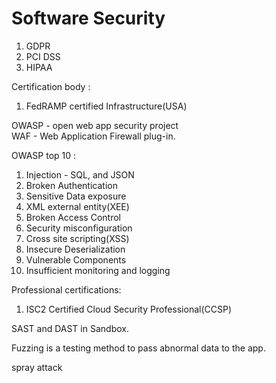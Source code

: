 # Software Security

1. GDPR
2. PCI DSS
3. HIPAA

Certification body :

1. FedRAMP certified Infrastructure(USA)

OWASP - open web app security project  
WAF - Web Application Firewall plug-in.  

OWASP top 10 :

1. Injection - SQL, and JSON
2. Broken Authentication
3. Sensitive Data exposure
4. XML external entity(XEE)
5. Broken Access Control
6. Security misconfiguration
7. Cross site scripting(XSS)
8. Insecure Deserialization
9. Vulnerable Components
10. Insufficient monitoring and logging

Professional certifications:

1. ISC2 Certified Cloud Security Professional(CCSP)

SAST and DAST in Sandbox.

Fuzzing is a testing method to pass abnormal data to the app.

spray attack
